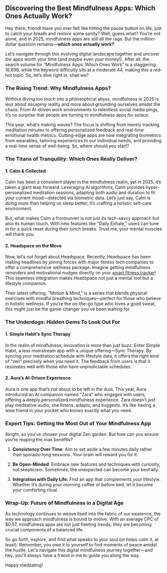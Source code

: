 ## Discovering the Best Mindfulness Apps: Which Ones Actually Work?

Hey there, friend! Have you ever felt like hitting the pause button on life, just to catch your breath and restore some sanity? Well, guess what? You’re not alone, and in 2025, mindfulness apps are still all the rage. But the million-dollar question remains—**which ones actually work?**

Let’s navigate through this evolving digital landscape together and uncover the apps worth your time (and maybe even your money!). After all, the search volume for “Mindfulness Apps: Which Ones Work” is a staggering 16,698, while the keyword difficulty sits at a moderate 44, making this a red-hot topic. So, let’s dive right in, shall we?

### The Rising Trend: Why Mindfulness Apps?

Without diving too much into a philosophical abyss, mindfulness in 2025 is less about escaping reality and more about grounding ourselves amidst the chaos. From AI-driven work environments to relentless social media pings, it’s no surprise that people are turning to mindfulness apps for solace.

This year, what’s making waves? The focus is shifting from merely tracking meditation minutes to offering personalized feedback and real-time emotional health metrics. Cutting-edge apps are now integrating biometrics from wearables, tailoring experiences to our individual needs, and providing a real-time sense of well-being. So, where should you start?

### The Titans of Tranquility: Which Ones Really Deliver?

#### 1. Calm & Collected

Calm has been a consistent player in the mindfulness realm, yet in 2025, it’s taken a giant leap forward. Leveraging AI algorithms, Calm provides hyper-personalized meditation sessions, adapting both audio and duration to fit your current mood—detected via biometric data. Let’s just say, Calm is doing more than helping us sleep better; it’s crafting a holistic self-care environment.

But, what makes Calm a frontrunner is not just its tech-savvy approach but also its human touch. With new features like "Daily Exhale," users can tune in for a quick reset during their lunch breaks. Trust me, your mental muscles will thank you.

#### 2. Headspace on the Move

Now, let's not forget about Headspace. Recently, Headspace has been making headlines by joining forces with major fitness tech companies to offer a comprehensive wellness package. Imagine getting mindfulness reminders and motivational nudges directly on your [smart fitness tracker](https://affiliate.com/fitness-tracker)! This seamless integration makes Headspace not just a mental tool but a lifestyle companion.

Their latest offering, "Motion & Mind," is a series that blends physical exercises with mindful breathing techniques—perfect for those who believe in holistic wellness. If you’re the on-the-go type who loves a good sweat, this might just be the game-changer you've been waiting for.

### The Underdogs: Hidden Gems To Look Out For

#### 1. Simple Habit’s Sync Therapy

In the realm of mindfulness, innovation is more than just buzz. Enter Simple Habit, a less mainstream app with a unique offering—Sync Therapy. By syncing your meditation schedule with lifestyle data, it offers the right kind of “zen” precisely when you need it. The feedback from users is that it resonates well with those who have unpredictable schedules.

#### 2. Aura’s AI-Driven Experience

Aura is one app that’s not about to be left in the dust. This year, Aura introduced an AI companion named "Zara" who engages with users, offering a deeply personalized mindfulness experience. Zara doesn’t just play meditative audio; she listens, adapts, and suggests. It’s like having a wise friend in your pocket who knows exactly what you need.

### Expert Tips: Getting the Most Out of Your Mindfulness App

Alright, so you've chosen your digital Zen garden. But how can you ensure you’re reaping the max benefits?

1. **Consistency Over Time**: Aim to set aside a few minutes daily rather than sporadic long sessions. Your brain will reward you for it.

2. **Be Open-Minded**: Embrace new features and techniques with curiosity, not skepticism. Sometimes, the unexpected can become your best ally.

3. **Integration with Daily Life**: Find an app that complements your lifestyle. Whether it’s during your morning coffee or before bed, let it become your comforting ritual.

### Wrap-Up: Future of Mindfulness in a Digital Age

As technology continues to weave itself into the fabric of our existence, the way we approach mindfulness is bound to evolve. With an average CPC of $0.57, mindfulness apps are not just fleeting trends; they are becoming crucial components of a balanced life. 

So go forth, explore, and find what speaks to your soul (or helps calm it, at least). Remember, you owe it to yourself to find moments of peace amidst the hustle. Let's navigate this digital mindfulness journey together—and hey, you'll always have a friend in me to guide you along the way. 

Happy meditating!